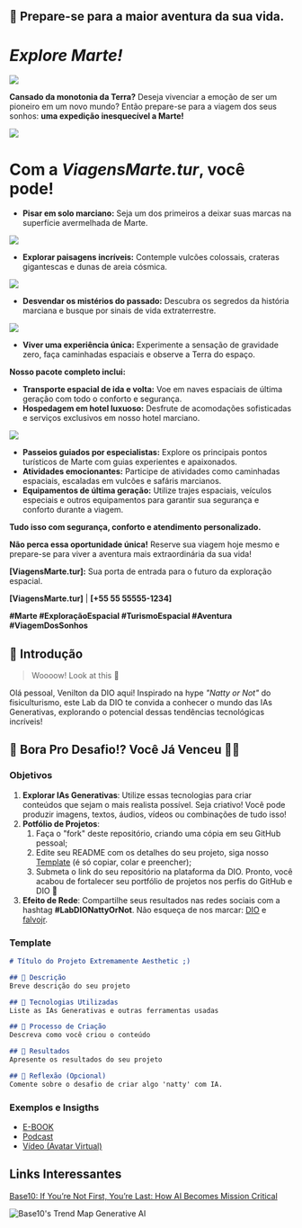 ## 🚀 Prepare-se para a maior aventura da sua vida.

# ***Explore Marte!***

![](https://github.com/Leomtcwb/lab-natty-or-not/blob/main/journey-planet-mars-concept.jpg)


**Cansado da monotonia da Terra?** Deseja vivenciar a emoção de ser um pioneiro em um novo mundo? Então prepare-se para a viagem dos seus sonhos: **uma expedição inesquecível a Marte!**

![](https://github.com/Leomtcwb/lab-natty-or-not/blob/main/digital-art-moon-wallpaper.jpg)

# Com a ***ViagensMarte.tur***, você pode!

* **Pisar em solo marciano:** Seja um dos primeiros a deixar suas marcas na superfície avermelhada de Marte.

![](https://github.com/Leomtcwb/lab-natty-or-not/blob/main/Gemini_Generated_Image_n6g9wn6g9wn6g9wn.jpeg)

* **Explorar paisagens incríveis:** Contemple vulcões colossais, crateras gigantescas e dunas de areia cósmica.

![](https://github.com/Leomtcwb/lab-natty-or-not/blob/main/Gemini_Generated_Image_n6g9vn6g9vn6g9vn.jpeg)

* **Desvendar os mistérios do passado:** Descubra os segredos da história marciana e busque por sinais de vida extraterrestre.

![](https://github.com/Leomtcwb/lab-natty-or-not/blob/main/Gemini_Generated_Image_n6g9yn6g9yn6g9yn.jpeg)

* **Viver uma experiência única:** Experimente a sensação de gravidade zero, faça caminhadas espaciais e observe a Terra do espaço.

**Nosso pacote completo inclui:**

* **Transporte espacial de ida e volta:** Voe em naves espaciais de última geração com todo o conforto e segurança.
* **Hospedagem em hotel luxuoso:** Desfrute de acomodações sofisticadas e serviços exclusivos em nosso hotel marciano.

![](https://github.com/Leomtcwb/lab-natty-or-not/blob/main/Gemini_Generated_Image_n6g9xn6g9xn6g9xn.jpeg)

* **Passeios guiados por especialistas:** Explore os principais pontos turísticos de Marte com guias experientes e apaixonados.
* **Atividades emocionantes:** Participe de atividades como caminhadas espaciais, escaladas em vulcões e safáris marcianos.
* **Equipamentos de última geração:** Utilize trajes espaciais, veículos especiais e outros equipamentos para garantir sua segurança e conforto durante a viagem.

**Tudo isso com segurança, conforto e atendimento personalizado.**

**Não perca essa oportunidade única!** Reserve sua viagem hoje mesmo e prepare-se para viver a aventura mais extraordinária da sua vida!

**[ViagensMarte.tur]:** Sua porta de entrada para o futuro da exploração espacial.

**[ViagensMarte.tur]** | **[+55 55 55555-1234]**

**#Marte #ExploraçãoEspacial #TurismoEspacial #Aventura #ViagemDosSonhos**

## 🚀 Introdução

> Woooow! Look at this 👀

Olá pessoal, Venilton da DIO aqui! Inspirado na hype _"Natty or Not"_ do fisiculturismo, este Lab da DIO te convida a conhecer o mundo das IAs Generativas, explorando o potencial dessas tendências tecnológicas incríveis!

## 🎯 Bora Pro Desafio!? Você Já Venceu 💪🤓

### Objetivos

1. **Explorar IAs Generativas**: Utilize essas tecnologias para criar conteúdos que sejam o mais realista possível. Seja criativo! Você pode produzir imagens, textos, áudios, vídeos ou combinações de tudo isso!
1. **Potfólio de Projetos**:
    1. Faça o "fork" deste repositório, criando uma cópia em seu GitHub pessoal;
    2. Edite seu README com os detalhes do seu projeto, siga nosso [Template](#template) (é só copiar, colar e preencher);
    3. Submeta o link do seu repositório na plataforma da DIO. Pronto, você acabou de fortalecer seu portfólio de projetos nos perfis do GitHub e DIO 🚀
1. **Efeito de Rede**: Compartilhe seus resultados nas redes sociais com a hashtag **#LabDIONattyOrNot**. Não esqueça de nos marcar: [DIO](https://www.linkedin.com/school/dio-makethechange) e [falvojr](https://www.linkedin.com/in/falvojr).

### Template

```markdown
# Título do Projeto Extremamente Aesthetic ;)

## 📒 Descrição
Breve descrição do seu projeto

## 🤖 Tecnologias Utilizadas
Liste as IAs Generativas e outras ferramentas usadas

## 🧐 Processo de Criação
Descreva como você criou o conteúdo

## 🚀 Resultados
Apresente os resultados do seu projeto

## 💭 Reflexão (Opcional)
Comente sobre o desafio de criar algo 'natty' com IA.
```

### Exemplos e Insigths

- [E-BOOK](/exemplos/E-BOOK.md)
- [Podcast](/exemplos/PODCAST.md)
- [Vídeo (Avatar Virtual)](/exemplos/VIDEO.md)

## Links Interessantes

[Base10: If You’re Not First, You’re Last: How AI Becomes Mission Critical](https://base10.vc/post/generative-ai-mission-critical/)

![Base10's Trend Map Generative AI](https://github.com/digitalinnovationone/lab-natty-or-not/assets/730492/f4df26e8-f8f7-4419-8252-c69d73ea930c)
